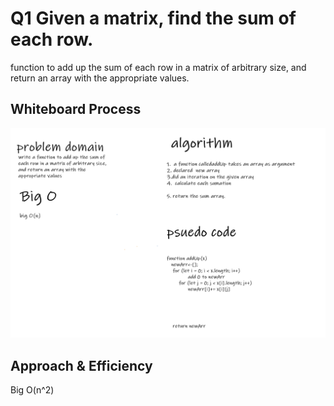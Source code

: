 
# Q1 Given a matrix, find the sum of each row.

<!-- Description of the challenge -->
function to add up the sum of each row in a matrix of arbitrary size, and return an array with the appropriate values.
## Whiteboard Process
<!-- Embedded whiteboard image -->
![img](./cc041.png)
## Approach & Efficiency
<!-- What approach did you take? Discuss Why. What is the Big O space/time for this approach? -->
Big O(n^2)
